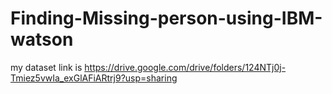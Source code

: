 # Finding-Missing-person-using-IBM-watson
my dataset link is
https://drive.google.com/drive/folders/124NTj0j-Tmiez5vwIa_exGlAFiARtrj9?usp=sharing
